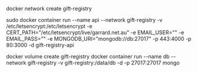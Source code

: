 docker network create gift-registry

sudo docker container run --name api --network gift-registry -v /etc/letsencrypt:/etc/letsencrypt -e CERT_PATH="/etc/letsencrypt/live/garrard.net.au" -e EMAIL_USER="" -e EMAIL_PASS="" -e MONGODB_URI="mongodb://db:27017" -p 443:4000 -p 80:3000 -d gift-registry-api 

docker volume create gift-registry
docker container run --name db --network gift-registry -v gift-registry:/data/db -d -p 27017:27017  mongo
